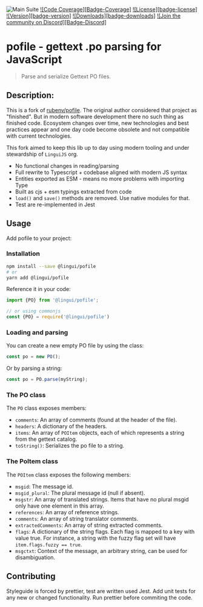 ![Main Suite][Badge-MainSuite-GithubCI]
[![Code Coverage][Badge-Coverage]][Coverage]
[![License][badge-license]][license]
[![Version][badge-version]][package]
[![Downloads][badge-downloads]][package]
[![Join the community on Discord][Badge-Discord]][Discord]

# pofile - gettext .po parsing for JavaScript

> Parse and serialize Gettext PO files.

## Description:

This is a fork of [rubenv/pofile](rubenv/pofile). The original author considered that project as "finished".
But in modern software development there no such thing as finished code. Ecosystem changes over time,
new technologies and best practices appear and one day code become obsolete and not compatible with 
current technologies. 

This fork aimed to keep this lib up to day using modern tooling and under stewardship of `LinguiJS` org.

- No functional changes in reading/parsing
- Full rewrite to Typescript + codebase aligned with modern JS syntax
- Entities exported as ESM - means no more problems with importing Type
- Built as cjs + esm typings extracted from code
- `load()` and `save()` methods are removed. Use native modules for that.
- Test are re-implemented in Jest

## Usage
Add pofile to your project:

### Installation
```bash
npm install --save @lingui/pofile
# or
yarn add @lingui/pofile
```

Reference it in your code:

```js
import {PO} from '@lingui/pofile';

// or using commonjs
const {PO} = require('@lingui/pofile')
```

### Loading and parsing

You can create a new empty PO file by using the class:

```js
const po = new PO();
```

Or by parsing a string:

```js
const po = PO.parse(myString);
```

### The PO class

The `PO` class exposes members:

* `comments`: An array of comments (found at the header of the file).
* `headers`: A dictionary of the headers.
* `items`: An array of `POItem` objects, each of which represents a string
  from the gettext catalog.
* `toString()`: Serializes the po file to a string.


### The PoItem class

The `POItem` class exposes the following members:

* `msgid`: The message id.
* `msgid_plural`: The plural message id (null if absent).
* `msgstr`: An array of translated strings. Items that have no plural msgid
  only have one element in this array.
* `references`: An array of reference strings.
* `comments`: An array of string translator comments.
* `extractedComments`: An array of string extracted comments.
* `flags`: A dictionary of the string flags. Each flag is mapped to a key with
  value true. For instance, a string with the fuzzy flag set will have
  `item.flags.fuzzy == true`.
* `msgctxt`: Context of the message, an arbitrary string, can be used for disambiguation.


## Contributing

Styleguide is forced by prettier, test are written used Jest. 
Add unit tests for any new or changed functionality. Run prettier before commiting the code.

[Badge-MainSuite-GithubCI]: https://github.com/thekip/pofile/workflows/test/badge.svg
[Coverage]: https://codecov.io/gh/lingui/js-lingui
[license]: https://github.com/lingui/pofile/blob/main/LICENSE
[package]: https://www.npmjs.com/package/@lingui/pofile
[Discord]: https://discord.gg/gFWwAYnMtA
